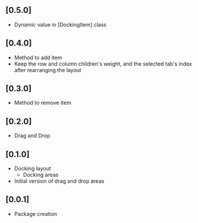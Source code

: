 ## [0.5.0]

* Dynamic value in [DockingItem] class

## [0.4.0]

* Method to add item
* Keep the row and column children's weight, and the selected tab's index after rearranging the layout

## [0.3.0]

* Method to remove item

## [0.2.0]

* Drag and Drop

## [0.1.0]

* Docking layout
  * Docking areas
* Initial version of drag and drop areas

## [0.0.1]

* Package creation